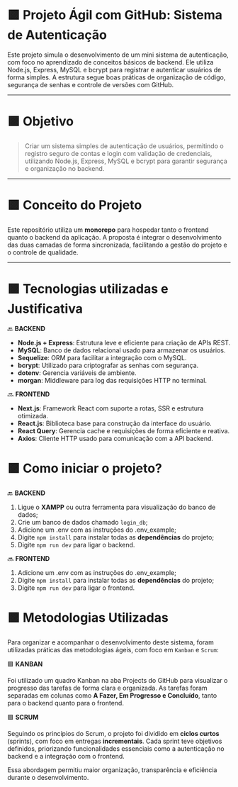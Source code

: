 # 🟪 Projeto Ágil com GitHub: Sistema de Autenticação

Este projeto simula o desenvolvimento de um mini sistema de autenticação, com foco no aprendizado de conceitos básicos de backend. Ele utiliza Node.js, Express, MySQL e bcrypt para registrar e autenticar usuários de forma simples. A estrutura segue boas práticas de organização de código, segurança de senhas e controle de versões com GitHub.

---

# 🟪 Objetivo

> Criar um sistema simples de autenticação de usuários, permitindo o registro seguro de contas e login com validação de credenciais, utilizando Node.js, Express, MySQL e bcrypt para garantir segurança e organização no backend.

---


# 🟪 Conceito do Projeto

Este repositório utiliza um **monorepo** para hospedar tanto o frontend quanto o backend da aplicação. A proposta é integrar o desenvolvimento das duas camadas de forma sincronizada, facilitando a gestão do projeto e o controle de qualidade.

---

# 🟪 Tecnologias utilizadas e Justificativa
🔙 **BACKEND**
- **Node.js + Express**: Estrutura leve e eficiente para criação de APIs REST.
- **MySQL**: Banco de dados relacional usado para armazenar os usuários.
- **Sequelize**: ORM para facilitar a integração com o MySQL.
- **bcrypt**: Utilizado para criptografar as senhas com segurança.
- **dotenv**: Gerencia variáveis de ambiente.
- **morgan**: Middleware para log das requisições HTTP no terminal.

🔜 **FRONTEND**
- **Next.js**: Framework React com suporte a rotas, SSR e estrutura otimizada.
- **React.js**: Biblioteca base para construção da interface do usuário.
- **React Query**: Gerencia cache e requisições de forma eficiente e reativa.
- **Axios**: Cliente HTTP usado para comunicação com a API backend.



# 🟪 Como iniciar o projeto?

🔙 **BACKEND**
1. Ligue o **XAMPP** ou outra ferramenta para visualização do banco de dados;
2. Crie um banco de dados chamado `login_db`;
3. Adicione um .env com as instruções do .env_example;
4. Digite `npm install` para instalar todas as **dependências** do projeto;
5. Digite `npm run dev` para ligar o backend.

🔜 **FRONTEND**
1. Adicione um .env com as instruções do .env_example;
2. Digite `npm install` para instalar todas as **dependências** do projeto;
3. Digite `npm run dev` para ligar o frontend.


# 🟪 Metodologias Utilizadas
Para organizar e acompanhar o desenvolvimento deste sistema, foram utilizadas práticas das metodologias ágeis, com foco em `Kanban` e `Scrum`:

🟪 **KANBAN**

Foi utilizado um quadro Kanban na aba Projects do GitHub para visualizar o progresso das tarefas de forma clara e organizada. As tarefas foram separadas em colunas como **A Fazer, Em Progresso e Concluído**, tanto para o backend quanto para o frontend.

🟪 **SCRUM**

Seguindo os princípios do Scrum, o projeto foi dividido em **ciclos curtos** (sprints), com foco em entregas **incrementais**. Cada sprint teve objetivos definidos, priorizando funcionalidades essenciais como a autenticação no backend e a integração com o frontend.

Essa abordagem permitiu maior organização, transparência e eficiência durante o desenvolvimento.
